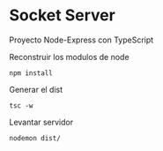 # Socket Server

Proyecto Node-Express con TypeScript

Reconstruir los modulos de node
```
npm install
```

Generar el dist
```
tsc -w
```

Levantar servidor 
```
nodemon dist/
```